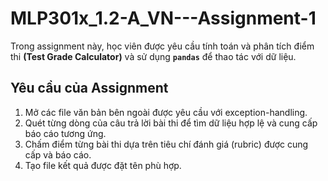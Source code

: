 # MLP301x_1.2-A_VN---Assignment-1
Trong assignment này, học viên được yêu cầu tính toán và phân tích điểm thi **(Test Grade Calculator)** và sử dụng **`pandas`** để thao tác với dữ liệu. <br>

## Yêu cầu của Assignment
  1. Mở các file văn bản bên ngoài được yêu cầu với exception-handling. <br>
  2. Quét từng dòng của câu trả lời bài thi để tìm dữ liệu hợp lệ và cung cấp báo cáo tương ứng. <br>
  3. Chấm điểm từng bài thi dựa trên tiêu chí đánh giá (rubric) được cung cấp và báo cáo. <br>
  4. Tạo file kết quả được đặt tên phù hợp. <br>
  
  
